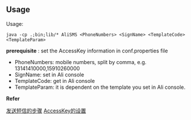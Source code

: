 ## Usage

Usage:

`java -cp .;bin;lib/* AliSMS <PhoneNumbers> <SignName> <TemplateCode> <TemplateParam>`

__prerequisite__ : set the AccessKey information in conf.properties file

- PhoneNumbers: mobile numbers, split by comma, e.g. 13141410000,15910260000
- SignName: set in Ali console
- TemplateCode: get in Ali console
- TemplateParam: it is dependent on the template you set in Ali console.

__Refer__

[发送短信的步骤](https://help.aliyun.com/document_detail/108066.html)
[AccessKey的设置](https://help.aliyun.com/document_detail/101339.html)